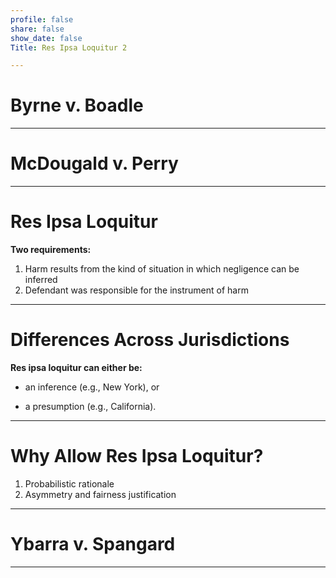```yaml
---
profile: false
share: false
show_date: false
Title: Res Ipsa Loquitur 2

---
```




# Byrne v. Boadle

---

# McDougald v. Perry

---


# Res Ipsa Loquitur

**Two requirements:**

1. Harm results from the kind of situation in which negligence can be inferred
2. Defendant was responsible for the instrument of harm


---

# Differences Across Jurisdictions

**Res ipsa loquitur can either be:**

- an inference (e.g., New York), or

- a presumption (e.g., California).

---

# Why Allow Res Ipsa Loquitur?

1. Probabilistic rationale
2. Asymmetry and fairness justification

---

# Ybarra v. Spangard

---
